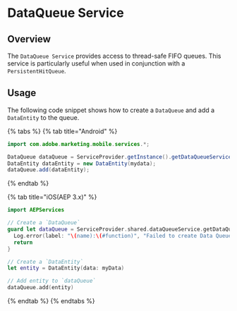 # DataQueue Service

## Overview

The `DataQueue Service` provides access to thread-safe FIFO queues. This service is particularly useful when used in conjunction with a `PersistentHitQueue`.

## Usage

The following code snippet shows how to create a `DataQueue` and add a `DataEntity` to the queue.

{% tabs %}
{% tab title="Android" %}

```java
import com.adobe.marketing.mobile.services.*;

DataQueue dataQueue = ServiceProvider.getInstance().getDataQueueService().getDataQueue(name);
DataEntity dataEntity = new DataEntity(mydata);
dataQueue.add(dataEntity);
```

{% endtab %}

{% tab title="iOS(AEP 3.x)" %}

```swift
import AEPServices

// Create a `DataQueue`
guard let dataQueue = ServiceProvider.shared.dataQueueService.getDataQueue(label: name) else {
  Log.error(label: "\(name):\(#function)", "Failed to create Data Queue")
  return
}

// Create a `DataEntity`
let entity = DataEntity(data: myData)

// Add entity to `dataQueue`
dataQueue.add(entity)
```

{% endtab %}
{% endtabs %}
